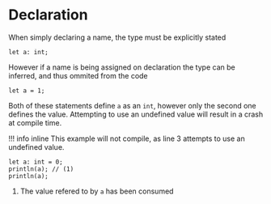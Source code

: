 # Declaration

When simply declaring a name, the type must be explicitly stated
```uniview
let a: int;
```

However if a name is being assigned on declaration the type can be inferred, and thus ommited from the code
```uniview
let a = 1;
```

Both of these statements define ``a`` as an ``int``, however only the second one defines the value.
Attempting to use an undefined value will result in a crash at compile time.

!!! info inline
	This example will not compile, as line 3 attempts to use an undefined value.

```uniview hl_lines="2" linenums="1"
let a: int = 0;
println(a); // (1)
println(a);
```

1. The value refered to by `a` has been consumed
